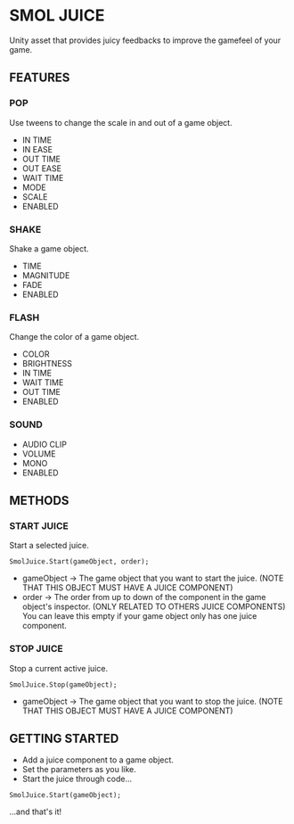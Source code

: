 # SMOL JUICE

Unity asset that provides juicy feedbacks to improve the gamefeel of your game.

## FEATURES

### POP

Use tweens to change the scale in and out of a game object.

* IN TIME
* IN EASE
* OUT TIME
* OUT EASE
* WAIT TIME
* MODE
* SCALE
* ENABLED

### SHAKE

Shake a game object.

* TIME
* MAGNITUDE
* FADE 
* ENABLED

### FLASH

Change the color of a game object.

* COLOR
* BRIGHTNESS
* IN TIME
* WAIT TIME
* OUT TIME
* ENABLED

### SOUND 

* AUDIO CLIP
* VOLUME
* MONO
* ENABLED

## METHODS

### START JUICE

Start a selected juice.

```
SmolJuice.Start(gameObject, order);
```

* gameObject -> The game object that you want to start the juice. (NOTE THAT THIS OBJECT MUST HAVE A JUICE COMPONENT)
* order -> The order from up to down of the component in the game object's inspector. (ONLY RELATED TO OTHERS JUICE COMPONENTS) You can leave this empty if your game object only has one juice component.

### STOP JUICE

Stop a current active juice.

```
SmolJuice.Stop(gameObject);
```

* gameObject -> The game object that you want to stop the juice. (NOTE THAT THIS OBJECT MUST HAVE A JUICE COMPONENT)

## GETTING STARTED

* Add a juice component to a game object.
* Set the parameters as you like.
* Start the juice through code...
```
SmolJuice.Start(gameObject);
```
...and that's it!
